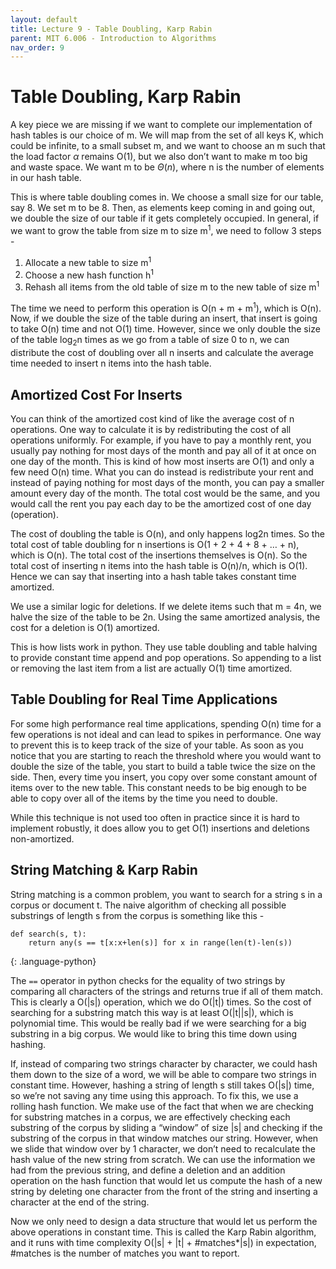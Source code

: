 ```yaml
---
layout: default
title: Lecture 9 - Table Doubling, Karp Rabin
parent: MIT 6.006 - Introduction to Algorithms
nav_order: 9
---
```


# Table Doubling, Karp Rabin
A key piece we are missing if we want to complete our implementation of hash tables is our choice of m. We will map from the set of all keys K, which could be infinite, to a small subset m, and we want to choose an m such that the load factor $\alpha$ remains O(1), but we also don’t want to make m too big and waste space. We want m to be $\Theta(n)$, where n is the number of elements in our hash table.

This is where table doubling comes in. We choose a small size for our table, say 8. We set m to be 8. Then, as elements keep coming in and going out, we double the size of our table if it gets completely occupied. In general, if we want to grow the table from size m to size m<sup>1</sup>, we need to follow 3 steps -

1. Allocate a new table to size m<sup>1</sup>
2. Choose a new hash function h<sup>1</sup>
3. Rehash all items from the old table of size m to the new table of size m<sup>1</sup>

The time we need to perform this operation is O(n + m + m<sup>1</sup>), which is O(n). Now, if we double the size of the table during an insert, that insert is going to take O(n) time and not O(1) time. However, since we only double the size of the table log<sub>2</sub>n times as we go from a table of size 0 to n, we can distribute the cost of doubling over all n inserts and calculate the average time needed to insert n items into the hash table.

## Amortized Cost For Inserts
You can think of the amortized cost kind of like the average cost of n operations. One way to calculate it is by redistributing the cost of all operations uniformly. For example, if you have to pay a monthly rent, you usually pay nothing for most days of the month and pay all of it at once on one day of the month. This is kind of how most inserts are O(1) and only a few need O(n) time. What you can do instead is redistribute your rent and instead of paying nothing for most days of the month, you can pay a smaller amount every day of the month. The total cost would be the same, and you would call the rent you pay each day to be the amortized cost of one day (operation).

The cost of doubling the table is O(n), and only happens log2n times. So the total cost of table doubling for n insertions is O(1 + 2 + 4 + 8 + … + n), which is O(n). The total cost of the insertions themselves is O(n). So the total cost of inserting n items into the hash table is O(n)/n, which is O(1). Hence we can say that inserting into a hash table takes constant time amortized.

We use a similar logic for deletions. If we delete items such that m = 4n, we halve the size of the table to be 2n. Using the same amortized analysis, the cost for a deletion is O(1) amortized.

This is how lists work in python. They use table doubling and table halving to provide constant time append and pop operations. So appending to a list or removing the last item from a list are actually O(1) time amortized.

## Table Doubling for Real Time Applications
For some high performance real time applications, spending O(n) time for a few operations is not ideal and can lead to spikes in performance. One way to prevent this is to keep track of the size of your table. As soon as you notice that you are starting to reach the threshold where you would want to double the size of the table, you start to build a table twice the size on the side. Then, every time you insert, you copy over some constant amount of items over to the new table. This constant needs to be big enough to be able to copy over all of the items by the time you need to double.

While this technique is not used too often in practice since it is hard to implement robustly, it does allow you to get O(1) insertions and deletions non-amortized.

## String Matching & Karp Rabin
String matching is a common problem, you want to search for a string s in a corpus or document t. The naive algorithm of checking all possible substrings of length s from the corpus is something like this -

~~~
def search(s, t):
    return any(s == t[x:x+len(s)] for x in range(len(t)-len(s))
~~~
{: .language-python}

The `==` operator in python checks for the equality of two strings by comparing all characters of the strings and returns true if all of them match. This is clearly a O(\|s\|) operation, which we do O(\|t\|) times. So the cost of searching for a substring match this way is at least O(\|t\|\|s\|), which is polynomial time. This would be really bad if we were searching for a big substring in a big corpus. We would like to bring this time down using hashing.

If, instead of comparing two strings character by character, we could hash them down to the size of a word, we will be able to compare two strings in constant time. However, hashing a string of length s still takes O(\|s\|) time, so we’re not saving any time using this approach. To fix this, we use a rolling hash function. We make use of the fact that when we are checking for substring matches in a corpus, we are effectively checking each substring of the corpus by sliding a “window” of size \|s\| and checking if the substring of the corpus in that window matches our string. However, when we slide that window over by 1 character, we don’t need to recalculate the hash value of the new string from scratch. We can use the information we had from the previous string, and define a deletion and an addition operation on the hash function that would let us compute the hash of a new string by deleting one character from the front of the string and inserting a character at the end of the string.

Now we only need to design a data structure that would let us perform the above operations in constant time. This is called the Karp Rabin algorithm, and it runs with time complexity O(\|s\| + \|t\| + #matches*\|s\|) in expectation, #matches is the number of matches you want to report.
